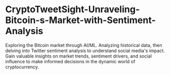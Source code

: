 # CryptoTweetSight-Unraveling-Bitcoin-s-Market-with-Sentiment-Analysis
Exploring the Bitcoin market through AI/ML. Analyzing historical data, then delving into Twitter sentiment analysis to understand social media's impact. Gain valuable insights on market trends, sentiment drivers, and social influence to make informed decisions in the dynamic world of cryptocurrency.
